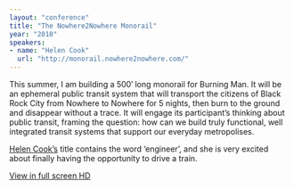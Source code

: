 ```yaml
---
layout: "conference"
title: "The Nowhere2Nowhere Monorail"
year: "2010"
speakers:
- name: "Helen Cook"
  url: "http://monorail.nowhere2nowhere.com/"
---
```



This summer, I am building a 500′ long monorail for Burning Man. It will be an
ephemeral public transit system that will transport the citizens of Black Rock
City from Nowhere to Nowhere for 5 nights, then burn to the ground and
disappear without a trace. It will engage its participant’s thinking about
public transit, framing the question: how can we build truly functional, well
integrated transit systems that support our everyday metropolises.

[Helen
Cook’s](http://monorail.nowhere2nowhere.com/)
title contains the word ‘engineer’, and she is very excited about finally
having the opportunity to drive a train.


[ View in full screen HD
](https://www.youtube.com/v/8oeqBqWnC6s?fs=1&hl=en_US&rel=0&hd=1)


[//]: # (Retrieved from https://web.archive.org/web/20210416135337/https://www.ideawave.ca/the-conference/the-nowhere2nowhere-monorail)